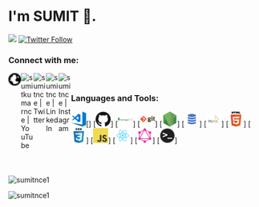 <h1 align="left"> I'm SUMIT 👋.</h1>

![](https://komarev.com/ghpvc/?username=sumitnce1&color=green)
[![Twitter Follow](https://img.shields.io/twitter/follow/sumitnce?color=1DA1F2&logo=twitter&style=for-the-badge)](https://twitter.com/intent/follow?original_referer=https%3A%2F%2Fgithub.com%2Fsumitnce&screen_name=sumitnce)


### Connect with me:

[<img align="left" alt="sumitnce1.github.io" width="25px" src="https://raw.githubusercontent.com/iconic/open-iconic/master/svg/globe.svg" />][website]
[<img align="left" alt="sumitkumarnce | YouTube" width="25px" src="https://cdn.jsdelivr.net/npm/simple-icons@v3/icons/youtube.svg" />][youtube]
[<img align="left" alt="sumitnce | Twitter" width="25px" src="https://cdn.jsdelivr.net/npm/simple-icons@v3/icons/twitter.svg" />][twitter]
[<img align="left" alt="sumitnce | LinkedIn" width="25px" src="https://cdn.jsdelivr.net/npm/simple-icons@v3/icons/linkedin.svg" />][linkedin]
[<img align="left" alt="sumitnce | Instagram" width="25px" src="https://cdn.jsdelivr.net/npm/simple-icons@v3/icons/instagram.svg" />][instagram]

<br />

### Languages and Tools:

[<img align="left" alt="Visual Studio Code" width="30px" src="https://raw.githubusercontent.com/github/explore/80688e429a7d4ef2fca1e82350fe8e3517d3494d/topics/visual-studio-code/visual-studio-code.png" />]
[<img alt="GitHub" width="30px" src="https://raw.githubusercontent.com/github/explore/78df643247d429f6cc873026c0622819ad797942/topics/github/github.png" />]
[<img alt="MongoDB" width="30px" src="https://raw.githubusercontent.com/github/explore/80688e429a7d4ef2fca1e82350fe8e3517d3494d/topics/mongodb/mongodb.png" />]
[<img alt="Git" width="30px" src="https://raw.githubusercontent.com/github/explore/80688e429a7d4ef2fca1e82350fe8e3517d3494d/topics/git/git.png" />]
[<img alt="Node.js" width="30px" src="https://raw.githubusercontent.com/github/explore/80688e429a7d4ef2fca1e82350fe8e3517d3494d/topics/nodejs/nodejs.png" />]
[<img alt="SQL" width="30px" src="https://raw.githubusercontent.com/github/explore/80688e429a7d4ef2fca1e82350fe8e3517d3494d/topics/sql/sql.png" />]
[<img alt="MySQL" width="30px" src="https://raw.githubusercontent.com/github/explore/80688e429a7d4ef2fca1e82350fe8e3517d3494d/topics/mysql/mysql.png" />]
[<img alt="HTML5" width="30px" src="https://raw.githubusercontent.com/github/explore/80688e429a7d4ef2fca1e82350fe8e3517d3494d/topics/html/html.png" />]
[<img alt="CSS3" width="30px" src="https://raw.githubusercontent.com/github/explore/80688e429a7d4ef2fca1e82350fe8e3517d3494d/topics/css/css.png" />]
[<img alt="JavaScript" width="30px" src="https://raw.githubusercontent.com/github/explore/80688e429a7d4ef2fca1e82350fe8e3517d3494d/topics/javascript/javascript.png"/>]
[<img alt="React" width="30px" src="https://raw.githubusercontent.com/github/explore/80688e429a7d4ef2fca1e82350fe8e3517d3494d/topics/react/react.png" />]
[<img alt="GraphQL" width="30px" src="https://raw.githubusercontent.com/github/explore/80688e429a7d4ef2fca1e82350fe8e3517d3494d/topics/graphql/graphql.png" />]
[<img alt="Terminal" width="30px" src="https://raw.githubusercontent.com/github/explore/80688e429a7d4ef2fca1e82350fe8e3517d3494d/topics/terminal/terminal.png" />]

<br />
<br />

<p><img align="left" src="https://github-readme-stats.vercel.app/api/top-langs/?username=sumitnce1&layout=compact" alt="sumitnce1" /></p>
<br />
<p>&nbsp;<img align="left" src="https://github-readme-stats.vercel.app/api?username=sumitnce1&show_icons=true" alt="sumitnce1" /></p>

[website]: https://sumitnce1.github.io
[twitter]: https://twitter.com/sumitnce
[youtube]: https://youtube.com/sumitkumarnce
[instagram]: https://instagram.com/sumitnce
[linkedin]: https://linkedin.com/in/sumitnce
